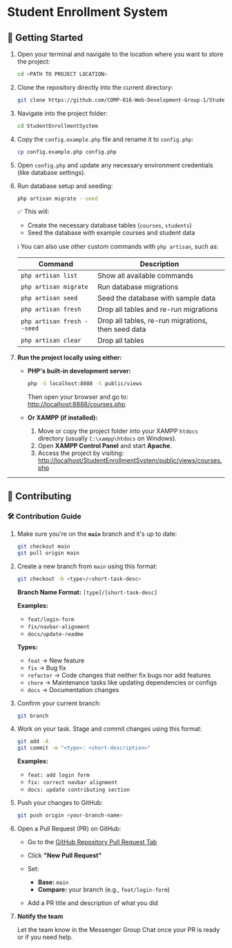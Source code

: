 # Student Enrollment System

## 🚀 Getting Started

1. Open your terminal and navigate to the location where you want to store the project:

   ```bash
   cd <PATH TO PROJECT LOCATION>
   ```

2. Clone the repository directly into the current directory:

   ```bash
   git clone https://github.com/COMP-016-Web-Development-Group-1/StudentEnrollmentSystem.git
   ```

3. Navigate into the project folder:

   ```bash
   cd StudentEnrollmentSystem
   ```

4. Copy the `config.example.php` file and rename it to `config.php`:

   ```bash
   cp config.example.php config.php
   ```

5. Open `config.php` and update any necessary environment credentials (like database settings).

6. Run database setup and seeding:

   ```bash
   php artisan migrate --seed
   ```

   ✅ This will:

   * Create the necessary database tables (`courses`, `students`)
   * Seed the database with example courses and student data

   ℹ️ You can also use other custom commands with `php artisan`, such as:

   | Command                    | Description                                        |
   | -------------------------- | -------------------------------------------------- |
   | `php artisan list`         | Show all available commands                        |
   | `php artisan migrate`      | Run database migrations                            |
   | `php artisan seed`         | Seed the database with sample data                 |
   | `php artisan fresh`        | Drop all tables and re-run migrations              |
   | `php artisan fresh --seed` | Drop all tables, re-run migrations, then seed data |
   | `php artisan clear`        | Drop all tables                                    |

7. **Run the project locally using either:**

   * **PHP's built-in development server:**

     ```bash
     php -S localhost:8888 -t public/views
     ```

     Then open your browser and go to:
     [http://localhost:8888/courses.php](http://localhost:8888/courses.php)

   * **Or XAMPP (if installed):**

     1. Move or copy the project folder into your XAMPP `htdocs` directory (usually `C:\xampp\htdocs` on Windows).
     2. Open **XAMPP Control Panel** and start **Apache**.
     3. Access the project by visiting:
        [http://localhost/StudentEnrollmentSystem/public/views/courses.php](http://localhost/StudentEnrollmentSystem/public/views/courses.php)

---

## 🤝 Contributing

### 🛠 Contribution Guide

1. Make sure you're on the **`main`** branch and it's up to date:

    ```bash
    git checkout main
    git pull origin main
    ```

2. Create a new branch from `main` using this format:

    ```bash
    git checkout -b <type>/<short-task-desc>
    ```

    **Branch Name Format:**
    `[type]/[short-task-desc]`

    **Examples:**

    - `feat/login-form`
    - `fix/navbar-alignment`
    - `docs/update-readme`

    **Types:**

    - `feat` → New feature
    - `fix` → Bug fix
    - `refactor` → Code changes that neither fix bugs nor add features
    - `chore` → Maintenance tasks like updating dependencies or configs
    - `docs` → Documentation changes

3. Confirm your current branch:

    ```bash
    git branch
    ```

4. Work on your task. Stage and commit changes using this format:

    ```bash
    git add -A
    git commit -m "<type>: <short-description>"
    ```

    **Examples:**

    - `feat: add login form`
    - `fix: correct navbar alignment`
    - `docs: update contributing section`

5. Push your changes to GitHub:

    ```bash
    git push origin <your-branch-name>
    ```

6. Open a Pull Request (PR) on GitHub:

    - Go to the [GitHub Repository Pull Request Tab](https://github.com/COMP-016-Web-Development-Group-1/StudentEnrollmentSystem/pulls)
    - Click **"New Pull Request"**
    - Set:

        - **Base:** `main`
        - **Compare:** your branch (e.g., `feat/login-form`)

    - Add a PR title and description of what you did

7. **Notify the team**

    Let the team know in the Messenger Group Chat once your PR is ready or if you need help.
